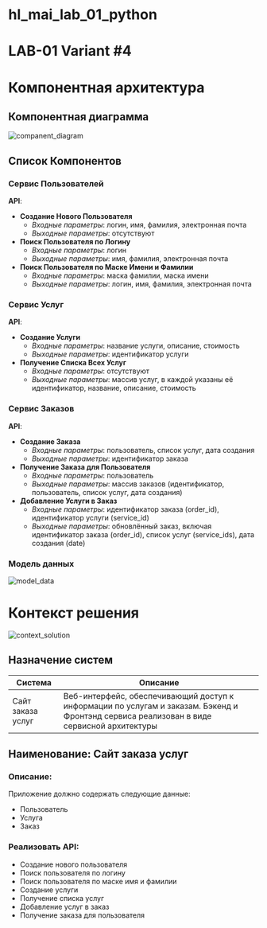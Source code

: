 # hl_mai_lab_01_python
# LAB-01 Variant #4

# Компонентная архитектура
## Компонентная диаграмма


![companent_diagram](http://www.plantuml.com/plantuml/proxy?cache=no&src=https://raw.githubusercontent.com/KoryakovDmitry/hl_mai_lab_01_python/main/umls/companent_diagram.iuml)

## Список Компонентов

### Сервис Пользователей
**API**:
- **Создание Нового Пользователя**
  - _Входные параметры_: логин, имя, фамилия, электронная почта
  - _Выходные параметры_: отсутствуют
- **Поиск Пользователя по Логину**
  - _Входные параметры_: логин
  - _Выходные параметры_: имя, фамилия, электронная почта
- **Поиск Пользователя по Маске Имени и Фамилии**
  - _Входные параметры_: маска фамилии, маска имени
  - _Выходные параметры_: логин, имя, фамилия, электронная почта

### Сервис Услуг
**API**:
- **Создание Услуги**
  - _Входные параметры_: название услуги, описание, стоимость
  - _Выходные параметры_: идентификатор услуги
- **Получение Списка Всех Услуг**
  - _Входные параметры_: отсутствуют
  - _Выходные параметры_: массив услуг, в каждой указаны её идентификатор, название, описание, стоимость

### Сервис Заказов
**API**:
- **Создание Заказа**
  - _Входные параметры_: пользователь, список услуг, дата создания
  - _Выходные параметры_: идентификатор заказа
- **Получение Заказа для Пользователя**
  - _Входные параметры_: пользователь
  - _Выходные параметры_: массив заказов (идентификатор, пользователь, список услуг, дата создания)
- **Добавление Услуги в Заказ**
  - _Входные параметры_: идентификатор заказа (order_id), идентификатор услуги (service_id)
  - _Выходные параметры_: обновлённый заказ, включая идентификатор заказа (order_id), список услуг (service_ids), дата создания (date)


### Модель данных
![model_data](http://www.plantuml.com/plantuml/proxy?cache=no&src=https://raw.githubusercontent.com/KoryakovDmitry/hl_mai_lab_01_python/main/umls/model_data.iuml)


# Контекст решения
![context_solution](http://www.plantuml.com/plantuml/proxy?cache=no&src=https://raw.githubusercontent.com/KoryakovDmitry/hl_mai_lab_01_python/main/umls/context_solution.iuml)

## Назначение систем
|Система| Описание                                                                                                                                       |
|-------|------------------------------------------------------------------------------------------------------------------------------------------------|
| Сайт заказа услуг | Веб-интерфейс, обеспечивающий доступ к информации по услугам и заказам. Бэкенд и Фронтэнд сервиса реализован в виде сервисной архитектуры |


## Наименование: Сайт заказа услуг

### Описание:
Приложение должно содержать следующие данные:
- Пользователь
- Услуга
- Заказ
  
### Реализовать API:
- Создание нового пользователя
- Поиск пользователя по логину
- Поиск пользователя по маске имя и фамилии
- Создание услуги
- Получение списка услуг
- Добавление услуг в заказ
- Получение заказа для пользователя